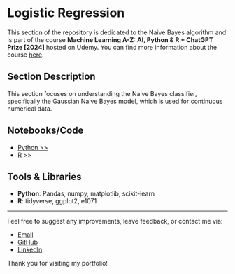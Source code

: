 # Logistic Regression

This section of the repository is dedicated to the Naive Bayes algorithm and is part of the course **Machine Learning A-Z: AI, Python & R + ChatGPT Prize [2024]** hosted on Udemy. You can find more information about the course [here](https://www.udemy.com/course/machinelearning).

## Section Description

This section focuses on understanding the Naive Bayes classifier, specifically the Gaussian Naive Bayes model, which is used for continuous numerical data.

## Notebooks/Code

+ [Python >>](./01_Python/naive_bayes_py.ipynb)
+ [R >>](./02_R/naive_bayes_r.ipynb)

## Tools & Libraries

+ **Python**: Pandas, numpy, matplotlib, scikit-learn
+ **R**: tidyverse, ggplot2, e1071

---

Feel free to suggest any improvements, leave feedback, or contact me via:
- [Email](mailto:daluchki@gmail.com)
- [GitHub](https://github.com/daluchkin)
- [LinkedIn](https://www.linkedin.com/in/dmitry-luchkin/)

Thank you for visiting my portfolio!

